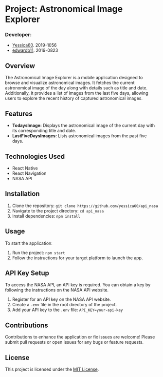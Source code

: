 # Project: Astronomical Image Explorer

### Developer:

- [Yessica60](https://github.com/yessica60). 2019-1056
- [edwardb11](https://github.com/Edwardb11). 2019-0823

## Overview

The Astronomical Image Explorer is a mobile application designed to browse and visualize astronomical images. It fetches the current astronomical image of the day along with details such as title and date. Additionally, it provides a list of images from the last five days, allowing users to explore the recent history of captured astronomical images.

## Features

- **TodaysImage:** Displays the astronomical image of the current day with its corresponding title and date.
- **LastFiveDaysImages:** Lists astronomical images from the past five days.

## Technologies Used

- React Native
- React Navigation
- NASA API

## Installation

1. Clone the repository: `git clone https://github.com/yessica60/api_nasa`
2. Navigate to the project directory: `cd api_nasa`
3. Install dependencies: `npm install`

## Usage

To start the application:

1. Run the project: `npm start`
2. Follow the instructions for your target platform to launch the app.

## API Key Setup

To access the NASA API, an API key is required. You can obtain a key by following the instructions on the NASA API website.

1. Register for an API key on the NASA API website.
2. Create a `.env` file in the root directory of the project.
3. Add your API key to the `.env` file: `API_KEY=your-api-key`

## Contributions

Contributions to enhance the application or fix issues are welcome! Please submit pull requests or open issues for any bugs or feature requests.

## License

This project is licensed under the [MIT License](link-to-license).
